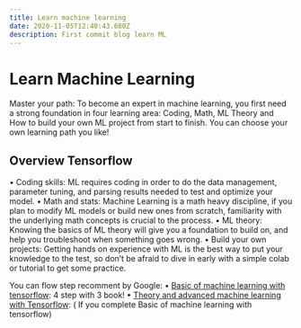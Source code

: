 ```yaml
---
title: Learn machine learning
date: 2020-11-05T12:40:43.680Z
description: First commit blog learn ML
---
```

# Learn Machine Learning

Master your path: To become an expert in machine learning, you first need a strong foundation in four learning area: Coding, Math, ML Theory and How to build your own ML project from start to finish. You can choose your own learning path you like!

## Overview Tensorflow

• Coding skills: ML requires coding in order to do the data management, parameter tuning, and parsing results needed to test and optimize your model.
• Math and stats: Machine Learning is a math heavy discipline, if you plan to modify ML models or build new ones from scratch, familiarity with the underlying math concepts is crucial to the process.
• ML theory: Knowing the basics of ML theory will give you a foundation to build on, and help you troubleshoot when something goes wrong.
• Build your own projects: Getting hands on experience with ML is the best way to put your knowledge to the test, so don’t be afraid to dive in early with a simple colab or tutorial to get some practice.

You can flow step recomment by Google:
• [Basic of machine learning with tensorflow](https://www.tensorflow.org/resources/learn-ml/basics-of-machine-learning): 4 step with 3 book!
• [Theory and advanced machine learning with Tensorflow](https://www.tensorflow.org/resources/learn-ml/theoretical-and-advanced-machine-learning ): ( If you complete Basic of machine learning with tensorflow)